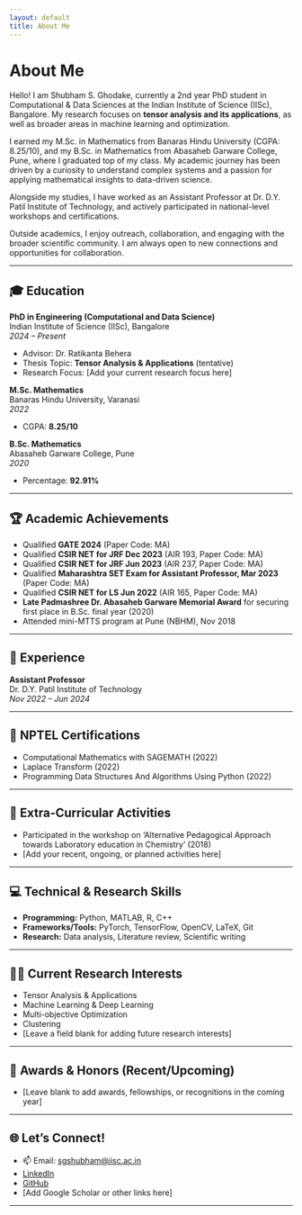 ```yaml
---
layout: default
title: About Me
---
```


# About Me

Hello! I am Shubham S. Ghodake, currently a 2nd year PhD student in Computational & Data Sciences at the Indian Institute of Science (IISc), Bangalore. My research focuses on **tensor analysis and its applications**, as well as broader areas in machine learning and optimization.

I earned my M.Sc. in Mathematics from Banaras Hindu University (CGPA: 8.25/10), and my B.Sc. in Mathematics from Abasaheb Garware College, Pune, where I graduated top of my class. My academic journey has been driven by a curiosity to understand complex systems and a passion for applying mathematical insights to data-driven science.

Alongside my studies, I have worked as an Assistant Professor at Dr. D.Y. Patil Institute of Technology, and actively participated in national-level workshops and certifications.

Outside academics, I enjoy outreach, collaboration, and engaging with the broader scientific community. I am always open to new connections and opportunities for collaboration.

---

## 🎓 Education

**PhD in Engineering (Computational and Data Science)**  
Indian Institute of Science (IISc), Bangalore  
*2024 – Present*  
- Advisor: Dr. Ratikanta Behera  
- Thesis Topic: **Tensor Analysis & Applications** (tentative)  
- Research Focus: [Add your current research focus here]

**M.Sc. Mathematics**  
Banaras Hindu University, Varanasi  
*2022*  
- CGPA: **8.25/10**

**B.Sc. Mathematics**  
Abasaheb Garware College, Pune  
*2020*  
- Percentage: **92.91%**

---

## 🏆 Academic Achievements

- Qualified **GATE 2024** (Paper Code: MA)
- Qualified **CSIR NET for JRF Dec 2023** (AIR 193, Paper Code: MA)
- Qualified **CSIR NET for JRF Jun 2023** (AIR 237, Paper Code: MA)
- Qualified **Maharashtra SET Exam for Assistant Professor, Mar 2023** (Paper Code: MA)
- Qualified **CSIR NET for LS Jun 2022** (AIR 165, Paper Code: MA)
- **Late Padmashree Dr. Abasaheb Garware Memorial Award** for securing first place in B.Sc. final year (2020)
- Attended mini-MTTS program at Pune (NBHM), Nov 2018

---

## 💼 Experience

**Assistant Professor**  
Dr. D.Y. Patil Institute of Technology  
_Nov 2022 – Jun 2024_

---

## 📜 NPTEL Certifications

- Computational Mathematics with SAGEMATH (2022)
- Laplace Transform (2022)
- Programming Data Structures And Algorithms Using Python (2022)

---

## 🌟 Extra-Curricular Activities

- Participated in the workshop on ‘Alternative Pedagogical Approach towards Laboratory education in Chemistry’ (2018)
- [Add your recent, ongoing, or planned activities here]

---

## 💻 Technical & Research Skills

- **Programming:** Python, MATLAB, R, C++
- **Frameworks/Tools:** PyTorch, TensorFlow, OpenCV, LaTeX, Git
- **Research:** Data analysis, Literature review, Scientific writing

---

## 🧑‍🔬 Current Research Interests

- Tensor Analysis & Applications
- Machine Learning & Deep Learning
- Multi-objective Optimization
- Clustering
- [Leave a field blank for adding future research interests]

---

## 🏅 Awards & Honors (Recent/Upcoming)

- [Leave blank to add awards, fellowships, or recognitions in the coming year]

---

## 🌐 Let’s Connect!

- 📫 Email: sgshubham@iisc.ac.in
- [LinkedIn](https://www.linkedin.com/in/shubham-ghodake-2b7a221b1/)
- [GitHub](https://github.com/Zeus9637353238)
- [Add Google Scholar or other links here]

---